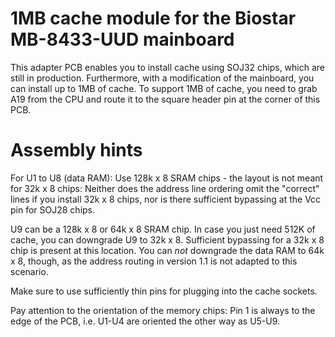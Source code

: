 1MB cache module for the Biostar MB-8433-UUD mainboard
======================================================

This adapter PCB enables you to install cache using SOJ32 chips, which are still in production. Furthermore,
with a modification of the mainboard, you can install up to 1MB of cache. To support 1MB of cache, you need
to grab A19 from the CPU and route it to the square header pin at the corner of this PCB.

Assembly hints
=========
For U1 to U8 (data RAM): Use 128k x 8 SRAM chips - the layout is not meant for 32k x 8 chips:
Neither does the address line ordering omit the "correct" lines if you install 32k x 8 chips,
nor is there sufficient bypassing at the Vcc pin for SOJ28 chips.

U9 can be a 128k x 8 or 64k x 8 SRAM chip. In case you just need 512K of cache, you can downgrade
U9 to 32k x 8. Sufficient bypassing for a 32k x 8 chip is present at this location. You can *not* downgrade
the data RAM to 64k x 8, though, as the address routing in version 1.1 is not adapted to this scenario.

Make sure to use sufficiently thin pins for plugging into the cache sockets.

Pay attention to the orientation of the memory chips: Pin 1 is always to the edge of the PCB, i.e.
U1-U4 are oriented the other way as U5-U9.
